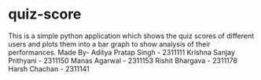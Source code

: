 # quiz-score
This is a simple python application which shows the quiz scores of different users and plots them into a bar graph to show analysis of their performances.
Made By- 
Aditya Pratap Singh - 2311111
Krishna Sanjay Prithyani - 2311150
Manas Agarwal - 2311153
Rishit Bhargava - 2311178
Harsh Chachan - 2311141
